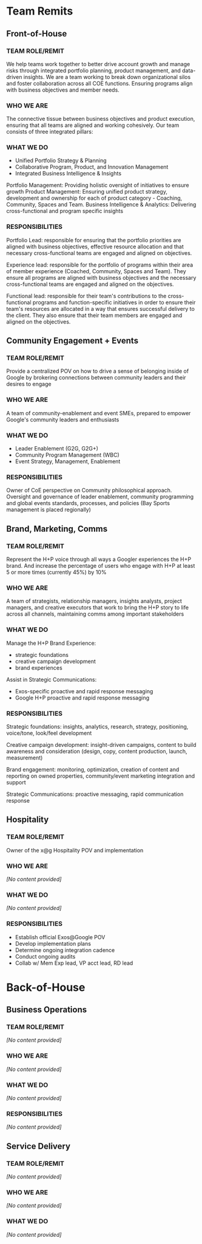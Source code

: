 # Team Remits

## Front-of-House

### TEAM ROLE/REMIT

We help teams work together to better drive account growth and manage risks through integrated portfolio planning, product management, and data-driven insights. We are a team working to break down organizational silos and foster collaboration across all COE functions. Ensuring programs align with business objectives and member needs.

### WHO WE ARE

The connective tissue between business objectives and product execution, ensuring that all teams are aligned and working cohesively. Our team consists of three integrated pillars:

### WHAT WE DO

- Unified Portfolio Strategy & Planning
- Collaborative Program, Product, and Innovation Management
- Integrated Business Intelligence & Insights

Portfolio Management: Providing holistic oversight of initiatives to ensure growth
Product Management: Ensuring unified product strategy, development and ownership for each of product category - Coaching, Community, Spaces and Team.
Business Intelligence & Analytics: Delivering cross-functional and program specific insights

### RESPONSIBILITIES

Portfolio Lead: responsible for ensuring that the portfolio priorities are aligned with business objectives, effective resource allocation and that necessary cross-functional teams are engaged and aligned on objectives.

Experience lead: responsible for the portfolio of programs within their area of member experience (Coached, Community, Spaces and Team). They ensure all programs are aligned with business objectives and the necessary cross-functional teams are engaged and aligned on the objectives.

Functional lead: responsible for their team's contributions to the cross-functional programs and function-specific initiatives in order to ensure their team's resources are allocated in a way that ensures successful delivery to the client. They also ensure that their team members are engaged and aligned on the objectives.

## Community Engagement + Events

### TEAM ROLE/REMIT

Provide a centralized POV on how to drive a sense of belonging inside of Google by brokering connections between community leaders and their desires to engage

### WHO WE ARE

A team of community-enablement and event SMEs, prepared to empower Google's community leaders and enthusiasts

### WHAT WE DO

- Leader Enablement (G2G, G2G+)
- Community Program Management (WBC)
- Event Strategy, Management, Enablement

### RESPONSIBILITIES

Owner of CoE perspective on Community philosophical approach. Oversight and governance of leader enablement, community programming and global events standards, processes, and policies (Bay Sports management is placed regionally)

## Brand, Marketing, Comms

### TEAM ROLE/REMIT

Represent the H+P voice through all ways a Googler experiences the H+P brand. And increase the percentage of users who engage with H+P at least 5 or more times (currently 45%) by 10%

### WHO WE ARE

A team of strategists, relationship managers, insights analysts, project managers, and creative executors that work to bring the H+P story to life across all channels, maintaining comms among important stakeholders

### WHAT WE DO

Manage the H+P Brand Experience:
- strategic foundations
- creative campaign development
- brand experiences

Assist in Strategic Communications:
- Exos-specific proactive and rapid response messaging
- Google H+P proactive and rapid response messaging

### RESPONSIBILITIES

Strategic foundations: insights, analytics, research, strategy, positioning, voice/tone, look/feel development

Creative campaign development: insight-driven campaigns, content to build awareness and consideration (design, copy, content production, launch, measurement)

Brand engagement: monitoring, optimization, creation of content and reporting on owned properties, community/event marketing integration and support

Strategic Communications: proactive messaging, rapid communication response

## Hospitality

### TEAM ROLE/REMIT

Owner of the x@g Hospitality POV and implementation

### WHO WE ARE

*[No content provided]*

### WHAT WE DO

*[No content provided]*

### RESPONSIBILITIES

- Establish official Exos@Google POV
- Develop implementation plans 
- Determine ongoing integration cadence
- Conduct ongoing audits
- Collab w/ Mem Exp lead, VP acct lead, RD lead

# Back-of-House 

## Business Operations

### TEAM ROLE/REMIT

*[No content provided]*

### WHO WE ARE

*[No content provided]*

### WHAT WE DO

*[No content provided]*

### RESPONSIBILITIES

*[No content provided]*

## Service Delivery

### TEAM ROLE/REMIT

*[No content provided]*

### WHO WE ARE

*[No content provided]*

### WHAT WE DO

*[No content provided]*
